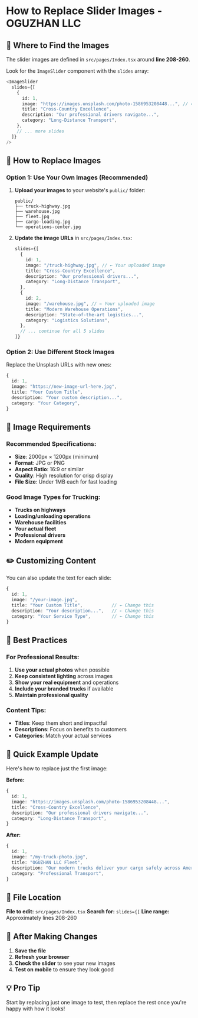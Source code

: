 # How to Replace Slider Images - OGUZHAN LLC

## 📍 Where to Find the Images

The slider images are defined in `src/pages/Index.tsx` around **line 208-260**.

Look for the `ImageSlider` component with the `slides` array:

```typescript
<ImageSlider
  slides={[
    {
      id: 1,
      image: "https://images.unsplash.com/photo-1586953208448...", // ← REPLACE THIS URL
      title: "Cross-Country Excellence",
      description: "Our professional drivers navigate...",
      category: "Long-Distance Transport",
    },
    // ... more slides
  ]}
/>
```

## 🔄 How to Replace Images

### Option 1: Use Your Own Images (Recommended)

1. **Upload your images** to your website's `public/` folder:

   ```
   public/
   ├── truck-highway.jpg
   ├── warehouse.jpg
   ├── fleet.jpg
   ├── cargo-loading.jpg
   └── operations-center.jpg
   ```

2. **Update the image URLs** in `src/pages/Index.tsx`:
   ```typescript
   slides={[
     {
       id: 1,
       image: "/truck-highway.jpg", // ← Your uploaded image
       title: "Cross-Country Excellence",
       description: "Our professional drivers...",
       category: "Long-Distance Transport",
     },
     {
       id: 2,
       image: "/warehouse.jpg", // ← Your uploaded image
       title: "Modern Warehouse Operations",
       description: "State-of-the-art logistics...",
       category: "Logistics Solutions",
     },
     // ... continue for all 5 slides
   ]}
   ```

### Option 2: Use Different Stock Images

Replace the Unsplash URLs with new ones:

```typescript
{
  id: 1,
  image: "https://new-image-url-here.jpg",
  title: "Your Custom Title",
  description: "Your custom description...",
  category: "Your Category",
}
```

## 📸 Image Requirements

### Recommended Specifications:

- **Size**: 2000px × 1200px (minimum)
- **Format**: JPG or PNG
- **Aspect Ratio**: 16:9 or similar
- **Quality**: High resolution for crisp display
- **File Size**: Under 1MB each for fast loading

### Good Image Types for Trucking:

- **Trucks on highways**
- **Loading/unloading operations**
- **Warehouse facilities**
- **Your actual fleet**
- **Professional drivers**
- **Modern equipment**

## ✏️ Customizing Content

You can also update the text for each slide:

```typescript
{
  id: 1,
  image: "/your-image.jpg",
  title: "Your Custom Title",           // ← Change this
  description: "Your description...",   // ← Change this
  category: "Your Service Type",        // ← Change this
}
```

## 🎯 Best Practices

### For Professional Results:

1. **Use your actual photos** when possible
2. **Keep consistent lighting** across images
3. **Show your real equipment** and operations
4. **Include your branded trucks** if available
5. **Maintain professional quality**

### Content Tips:

- **Titles**: Keep them short and impactful
- **Descriptions**: Focus on benefits to customers
- **Categories**: Match your actual services

## 🔧 Quick Example Update

Here's how to replace just the first image:

**Before:**

```typescript
{
  id: 1,
  image: "https://images.unsplash.com/photo-1586953208448...",
  title: "Cross-Country Excellence",
  description: "Our professional drivers navigate...",
  category: "Long-Distance Transport",
}
```

**After:**

```typescript
{
  id: 1,
  image: "/my-truck-photo.jpg",
  title: "OGUZHAN LLC Fleet",
  description: "Our modern trucks deliver your cargo safely across America.",
  category: "Professional Transport",
}
```

## 📁 File Location

**File to edit:** `src/pages/Index.tsx`
**Search for:** `slides={[`
**Line range:** Approximately lines 208-260

## 🚀 After Making Changes

1. **Save the file**
2. **Refresh your browser**
3. **Check the slider** to see your new images
4. **Test on mobile** to ensure they look good

## 💡 Pro Tip

Start by replacing just one image to test, then replace the rest once you're happy with how it looks!
